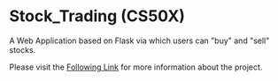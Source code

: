 # Stock_Trading (CS50X)

A Web Application based on Flask via which users can "buy" and "sell" stocks.

Please visit the [Following Link](https://cs50.harvard.edu/x/2020/tracks/web/finance/) for more information about the project.
